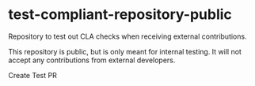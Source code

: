 # test-compliant-repository-public

Repository to test out CLA checks when receiving external contributions.

This repository is public, but is only meant for internal testing. It will not accept any contributions from external developers.

Create Test PR
